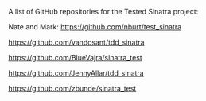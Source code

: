 A list of GitHub repositories for the Tested Sinatra project:

Nate and Mark: https://github.com/nburt/test_sinatra

https://github.com/vandosant/tdd_sinatra

https://github.com/BlueVajra/sinatra_test

https://github.com/JennyAllar/tdd_sinatra

https://github.com/zbunde/sinatra_test